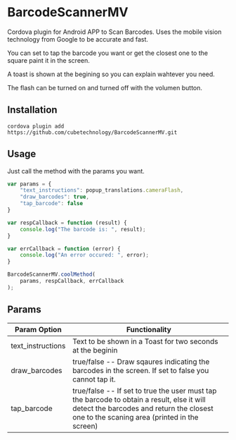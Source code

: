 # BarcodeScannerMV
Cordova plugin for Android APP to Scan Barcodes. Uses the mobile vision technology from Google to be accurate and fast. 

You can set to tap the barcode you want or get the closest one to the square paint it in the screen. 

A toast is shown at the begining so you can explain wahtever you need. 

The flash can be turned on and turned off with the volumen button. 

## Installation
```
cordova plugin add https://github.com/cubetechnology/BarcodeScannerMV.git
```

## Usage
Just call the method with the params you want.
```javascript
var params = {
    "text_instructions": popup_translations.cameraFlash,
    "draw_barcodes": true,
    "tap_barcode": false
}

var respCallback = function (result) {
    console.log("The barcode is: ", result);
}

var errCallback = function (error) {
    console.log("An error occured: ", error);
}

BarcodeScannerMV.coolMethod(
    params, respCallback, errCallback
);
```
## Params
Param Option | Functionality
------------ | -------------
text_instructions | Text to be shown in a Toast for two seconds at the beginin
draw_barcodes | true/false --  Draw sqaures indicating the barcodes in the screen. If set to false you cannot tap it.
tap_barcode | true/false -- If set to true the user must tap the barcode to obtain a result, else it will detect the barcodes and return the closest one to the scaning area (printed in the screen)
